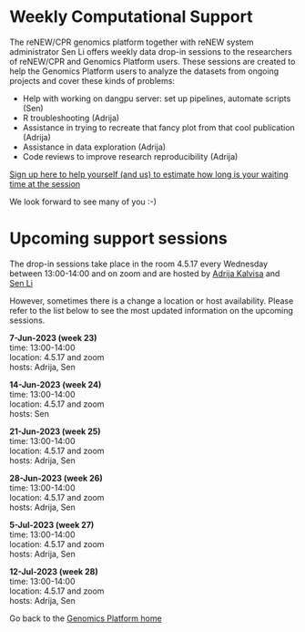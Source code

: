 # Weekly Computational Support 

The reNEW/CPR genomics platform together with reNEW system administrator Sen Li offers weekly data drop-in sessions to the researchers of reNEW/CPR and Genomics Platform users. These sessions are created to help the Genomics Platform users to analyze the datasets from ongoing projects and cover these kinds of problems:
 
- Help with working on dangpu server: set up pipelines, automate scripts (Sen)
- R troubleshooting (Adrija)
- Assistance in trying to recreate that fancy plot from that cool publication (Adrija)
- Assistance in data exploration (Adrija)
- Code reviews to improve research reproducibility (Adrija)

[Sign up here to help yourself (and us) to estimate how long is your waiting time at the session](https://forms.office.com/e/Xz1NZxXAgX)

We look forward to see many of you :-)

# Upcoming support sessions

The drop-in sessions take place in the room 4.5.17 every Wednesday between 13:00-14:00 and on zoom and are hosted by [Adrija Kalvisa](https://renew.ku.dk/people/?id=645384&vis=medarbejder) and [Sen Li](https://renew.ku.dk/people/?pure=en/persons/458863)

However, sometimes there is a change a location or host availability. Please refer to the list below to see the most updated information on the upcoming sessions.  





**7-Jun-2023	(week 23)**  
time: 13:00-14:00  
location: 4.5.17 and zoom  
hosts: Adrija, Sen

**14-Jun-2023	(week 24)**  
time: 13:00-14:00  
location: 4.5.17 and zoom  
hosts: Sen

**21-Jun-2023	(week 25)**  
time: 13:00-14:00  
location: 4.5.17 and zoom  
hosts: Adrija, Sen

**28-Jun-2023	(week 26)**  
time: 13:00-14:00  
location: 4.5.17 and zoom  
hosts: Adrija, Sen

**5-Jul-2023	(week 27)**  
time: 13:00-14:00  
location: 4.5.17 and zoom  
hosts: Adrija, Sen

**12-Jul-2023	(week 28)**  
time: 13:00-14:00  
location: 4.5.17 and zoom  
hosts: Adrija, Sen

Go back to the [Genomics Platform home](https://sundgenomics.github.io)
